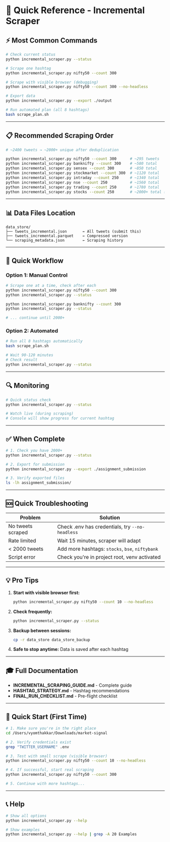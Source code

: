 # 🎯 Quick Reference - Incremental Scraper

## ⚡ Most Common Commands

```bash
# Check current status
python incremental_scraper.py --status

# Scrape one hashtag
python incremental_scraper.py nifty50 --count 300

# Scrape with visible browser (debugging)
python incremental_scraper.py nifty50 --count 300 --no-headless

# Export data
python incremental_scraper.py --export ./output

# Run automated plan (all 8 hashtags)
bash scrape_plan.sh
```

---

## 📋 Recommended Scraping Order

```bash
# ~2400 tweets → ~2000+ unique after deduplication

python incremental_scraper.py nifty50 --count 300      # ~295 tweets
python incremental_scraper.py banknifty --count 300    # ~580 total
python incremental_scraper.py sensex --count 300       # ~850 total
python incremental_scraper.py stockmarket --count 300  # ~1120 total
python incremental_scraper.py intraday --count 250     # ~1340 total
python incremental_scraper.py nse --count 250          # ~1560 total
python incremental_scraper.py trading --count 250      # ~1780 total
python incremental_scraper.py stocks --count 250       # ~2000+ total ✅
```

---

## 📊 Data Files Location

```
data_store/
├── tweets_incremental.json       ← All tweets (submit this)
├── tweets_incremental.parquet    ← Compressed version
└── scraping_metadata.json        ← Scraping history
```

---

## 🎯 Quick Workflow

### Option 1: Manual Control
```bash
# Scrape one at a time, check after each
python incremental_scraper.py nifty50 --count 300
python incremental_scraper.py --status

python incremental_scraper.py banknifty --count 300
python incremental_scraper.py --status

# ... continue until 2000+
```

### Option 2: Automated
```bash
# Run all 8 hashtags automatically
bash scrape_plan.sh

# Wait 90-120 minutes
# Check result
python incremental_scraper.py --status
```

---

## 🔍 Monitoring

```bash
# Quick status check
python incremental_scraper.py --status

# Watch live (during scraping)
# Console will show progress for current hashtag
```

---

## ✅ When Complete

```bash
# 1. Check you have 2000+
python incremental_scraper.py --status

# 2. Export for submission
python incremental_scraper.py --export ./assignment_submission

# 3. Verify exported files
ls -lh assignment_submission/
```

---

## 🆘 Quick Troubleshooting

| Problem | Solution |
|---------|----------|
| No tweets scraped | Check .env has credentials, try `--no-headless` |
| Rate limited | Wait 15 minutes, scraper will adapt |
| < 2000 tweets | Add more hashtags: `stocks`, `bse`, `niftybank` |
| Script error | Check you're in project root, venv activated |

---

## 💡 Pro Tips

1. **Start with visible browser first:**
   ```bash
   python incremental_scraper.py nifty50 --count 10 --no-headless
   ```

2. **Check frequently:**
   ```bash
   python incremental_scraper.py --status
   ```

3. **Backup between sessions:**
   ```bash
   cp -r data_store data_store_backup
   ```

4. **Safe to stop anytime:** Data is saved after each hashtag

---

## 🎓 Full Documentation

- **INCREMENTAL_SCRAPING_GUIDE.md** - Complete guide
- **HASHTAG_STRATEGY.md** - Hashtag recommendations
- **FINAL_RUN_CHECKLIST.md** - Pre-flight checklist

---

## 🚀 Quick Start (First Time)

```bash
# 1. Make sure you're in the right place
cd /Users/vyomthakkar/Downloads/market-signal

# 2. Verify credentials exist
grep "TWITTER_USERNAME" .env

# 3. Test with small scrape (visible browser)
python incremental_scraper.py nifty50 --count 10 --no-headless

# 4. If successful, start real scraping
python incremental_scraper.py nifty50 --count 300

# 5. Continue with more hashtags...
```

---

## 📞 Help

```bash
# Show all options
python incremental_scraper.py --help

# Show examples
python incremental_scraper.py --help | grep -A 20 Examples
```
